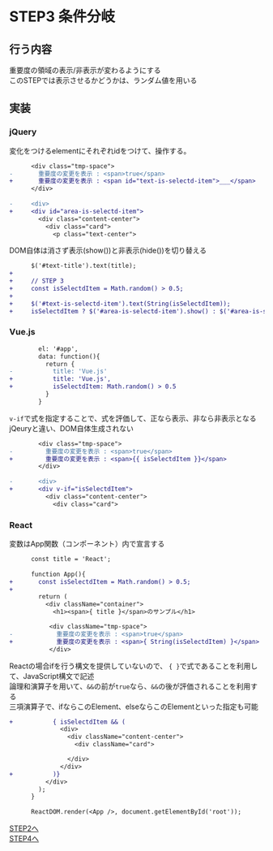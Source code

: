 # STEP3 条件分岐

## 行う内容

重要度の領域の表示/非表示が変わるようにする  
このSTEPでは表示させるかどうかは、ランダム値を用いる

## 実装
### jQuery
変化をつけるelementにそれぞれidをつけて、操作する。

```diff
      <div class="tmp-space">
-       重要度の変更を表示 : <span>true</span>
+       重要度の変更を表示 : <span id="text-is-selectd-item">___</span>
      </div>
 
-     <div>
+     <div id="area-is-selectd-item">
        <div class="content-center">
          <div class="card">
            <p class="text-center">
```

DOM自体は消さず表示(show())と非表示(hide())を切り替える
```diff
      $('#text-title').text(title);
+
+     // STEP 3
+     const isSelectdItem = Math.random() > 0.5;
+
+     $('#text-is-selectd-item').text(String(isSelectdItem));
+     isSelectdItem ? $('#area-is-selectd-item').show() : $('#area-is-selectd-item').hide();
```


### Vue.js
```diff
        el: '#app',
        data: function(){
          return {
-           title: 'Vue.js'
+           title: 'Vue.js',
+           isSelectdItem: Math.random() > 0.5
          }
        }
```

`v-if`で式を指定することで、式を評価して、正なら表示、非なら非表示となる  
jQeuryと違い、DOM自体生成されない
```diff
        <div class="tmp-space">
-         重要度の変更を表示 : <span>true</span>
+         重要度の変更を表示 : <span>{{ isSelectdItem }}</span>
        </div>
 
-       <div>
+       <div v-if="isSelectdItem">
          <div class="content-center">
            <div class="card">
```
### React
変数はApp関数（コンポーネント）内で宣言する
```diff
      const title = 'React';
    
      function App(){
+       const isSelectdItem = Math.random() > 0.5;
+     
        return (
          <div className="container">
            <h1><span>{ title }</span>のサンプル</h1>

```

```diff
           <div className="tmp-space">
-            重要度の変更を表示 : <span>true</span>
+            重要度の変更を表示 : <span>{ String(isSelectdItem) }</span>
           </div>
```

Reactの場合ifを行う構文を提供していないので、
`{ }`で式であることを利用して、JavaScript構文で記述  
論理和演算子を用いて、`&&`の前が`true`なら、`&&`の後が評価されることを利用する  
三項演算子で、ifならこのElement、elseならこのElementといった指定も可能
```diff
+           { isSelectdItem && (
              <div>
                <div className="content-center">
                  <div className="card">
```

```diff
                </div>
              </div>
+           )}
          </div>
        );
      }
    
      ReactDOM.render(<App />, document.getElementById('root'));
```

[STEP2へ](step2.md)  
[STEP4へ](step4.md)  
